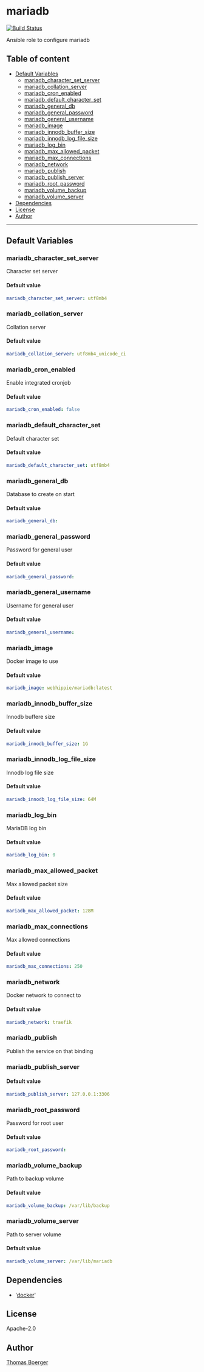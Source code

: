 # mariadb

[![Build Status](https://cloud.drone.io/api/badges/rolehippie/mariadb/status.svg)](https://cloud.drone.io/rolehippie/mariadb)

Ansible role to configure mariadb

## Table of content

* [Default Variables](#default-variables)
  * [mariadb_character_set_server](#mariadb_character_set_server)
  * [mariadb_collation_server](#mariadb_collation_server)
  * [mariadb_cron_enabled](#mariadb_cron_enabled)
  * [mariadb_default_character_set](#mariadb_default_character_set)
  * [mariadb_general_db](#mariadb_general_db)
  * [mariadb_general_password](#mariadb_general_password)
  * [mariadb_general_username](#mariadb_general_username)
  * [mariadb_image](#mariadb_image)
  * [mariadb_innodb_buffer_size](#mariadb_innodb_buffer_size)
  * [mariadb_innodb_log_file_size](#mariadb_innodb_log_file_size)
  * [mariadb_log_bin](#mariadb_log_bin)
  * [mariadb_max_allowed_packet](#mariadb_max_allowed_packet)
  * [mariadb_max_connections](#mariadb_max_connections)
  * [mariadb_network](#mariadb_network)
  * [mariadb_publish](#mariadb_publish)
  * [mariadb_publish_server](#mariadb_publish_server)
  * [mariadb_root_password](#mariadb_root_password)
  * [mariadb_volume_backup](#mariadb_volume_backup)
  * [mariadb_volume_server](#mariadb_volume_server)
* [Dependencies](#dependencies)
* [License](#license)
* [Author](#author)

---

## Default Variables

### mariadb_character_set_server

Character set server

#### Default value

```YAML
mariadb_character_set_server: utf8mb4
```

### mariadb_collation_server

Collation server

#### Default value

```YAML
mariadb_collation_server: utf8mb4_unicode_ci
```

### mariadb_cron_enabled

Enable integrated cronjob

#### Default value

```YAML
mariadb_cron_enabled: false
```

### mariadb_default_character_set

Default character set

#### Default value

```YAML
mariadb_default_character_set: utf8mb4
```

### mariadb_general_db

Database to create on start

#### Default value

```YAML
mariadb_general_db:
```

### mariadb_general_password

Password for general user

#### Default value

```YAML
mariadb_general_password:
```

### mariadb_general_username

Username for general user

#### Default value

```YAML
mariadb_general_username:
```

### mariadb_image

Docker image to use

#### Default value

```YAML
mariadb_image: webhippie/mariadb:latest
```

### mariadb_innodb_buffer_size

Innodb buffere size

#### Default value

```YAML
mariadb_innodb_buffer_size: 1G
```

### mariadb_innodb_log_file_size

Innodb log file size

#### Default value

```YAML
mariadb_innodb_log_file_size: 64M
```

### mariadb_log_bin

MariaDB log bin

#### Default value

```YAML
mariadb_log_bin: 0
```

### mariadb_max_allowed_packet

Max allowed packet size

#### Default value

```YAML
mariadb_max_allowed_packet: 128M
```

### mariadb_max_connections

Max allowed connections

#### Default value

```YAML
mariadb_max_connections: 250
```

### mariadb_network

Docker network to connect to

#### Default value

```YAML
mariadb_network: traefik
```

### mariadb_publish

Publish the service on that binding

### mariadb_publish_server

#### Default value

```YAML
mariadb_publish_server: 127.0.0.1:3306
```

### mariadb_root_password

Password for root user

#### Default value

```YAML
mariadb_root_password:
```

### mariadb_volume_backup

Path to backup volume

#### Default value

```YAML
mariadb_volume_backup: /var/lib/backup
```

### mariadb_volume_server

Path to server volume

#### Default value

```YAML
mariadb_volume_server: /var/lib/mariadb
```

## Dependencies

- '[docker](https://github.com/rolehippie/docker)'

## License

Apache-2.0

## Author

[Thomas Boerger](https://github.com/tboerger)
